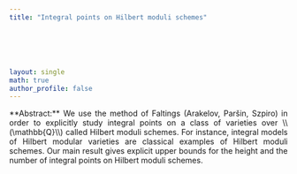 ```yaml
---
title: "Integral points on Hilbert moduli schemes"






layout: single
math: true
author_profile: false
---
```

<div style="text-align: justify !important; text-justify: inter-word;" markdown="1">
**Abstract:** We use the method of Faltings (Arakelov, Par&scaron;in, Szpiro) in order to explicitly study integral points on a class of varieties over \\(\mathbb{Q}\\) called Hilbert moduli schemes. For instance, integral models of Hilbert modular varieties are classical examples of Hilbert moduli schemes. Our main result gives explicit upper bounds for the height and the number of integral points on Hilbert moduli schemes.
